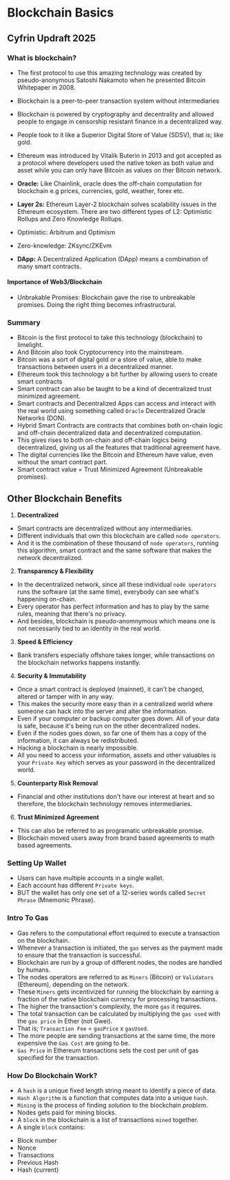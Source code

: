 # Blockchain Basics

## Cyfrin Updraft 2025

### What is blockchain?

- The first protocol to use this amazing technology was created by pseudo-anonymous Satoshi Nakamoto when he presented Bitcoin Whitepaper in 2008.
- Blockchain is a peer-to-peer transaction system without intermediaries
- Blockchain is powered by cryptography and decentrality and allowed people to engage in censorship resistant finance in a decentralized way.
- People took to it like a Superior Digital Store of Value (SDSV), that is; like gold.
- Ethereum was introduced by Vitalik Buterin in 2013 and got accepted as a protocol where developers used the native token as both value and asset while you can only have Bitcoin as values on ther Bitcoin network.

- **Oracle:** Like Chainlink, oracle does the off-chain computation for blockchain e.g prices, currencies, gold, weather, forex etc.

- **Layer 2s:** Ethereum Layer-2 blockchain solves scalability issues in the Ethereum ecosystem. There are two different types of L2: Optimistic Rollups and Zero Knowledge Rollups.
- Optimistic: Arbitrum and Optimism
- Zero-knowledge: ZKsync/ZKEvm

- **DApp:** A Decentralized Application (DApp) means a combination of many smart contracts.

#### Importance of Web3/Blockchain

- Unbrakable Promises: Blockchain gave the rise to unbreakable promises. Doing the right thing becomes infrastructural.

### Summary

- Bitcoin is the first protocol to take this technology (blockchain) to limelight.
- And Bitcoin also took Cryptocurrency into the mainstream.
- Bitcoin was a sort of digital gold or a store of value, able to make transactions between users in a decentralized manner.
- Ethereum took this technology a bit further by allowing users to create smart contracts
- Smart contract can also be taught to be a kind of decentralized trust minimized agreement.
- Smart contracts and Decentralized Apps can access and interact with the real world using something called `Oracle` Decentralized Oracle Networks (DON).
- Hybrid Smart Contracts are contracts that combines both on-chain logic and off-chain decentralized data and decentralized computation.
- This gives rises to both on-chain and off-chain logics being decentralized, giving us all the features that traditional agreement have.
- The digital currencies like the Bitcoin and Ethereum have value, even without the smart contract part.
- Smart contract value = Trust Minimized Agreement (Unbreakable promises).

## Other Blockchain Benefits

1. **Decentralized**

- Smart contracts are decentralized without any intermediaries.
- Different individuals that own this blockchain are called `node operators`.
- And it is the combination of these thousand of `node operators`, running this algorithm, smart contract and the same software that makes the network decentralized.

2. **Transparency & Flexibility**

- In the decentralized network, since all these individual `node operators` runs the software (at the same time), everybody can see what's happening on-chain.
- Every operator has perfect information and has to play by the same rules, meaning that there's no privacy.
- And besides, blockchain is pseudo-anomnymous which means one is not necessarily tied to an identity in the real world.

3. **Speed & Efficiency**

- Bank transfers especially offshore takes longer, while transactions on the blockchain networks happens instantly.

4. **Security & Immutability**

- Once a smart contract is deployed (mainnet), it can't be changed, altered or tamper with in any way.
- This makes the security more easy than in a centralized world where someone can hack into the server and alter the information.
- Even if your computer or backup computer goes down. All of your data is safe, because it's being run on the other decentralized nodes.
- Even if the nodes goes down, so far one of them has a copy of the information, it can always be redistributed.
- Hacking a blockchain is nearly impossible.
- All you need to access your information, assets and other valuables is your `Private Key` which serves as your password in the decentralized world.

5. **Counterparty Risk Removal**

- Financial and other institutions don't have our interest at heart and so therefore, the blockchain technology removes intermediaries.

6. **Trust Minimized Agreement**

- This can also be referred to as programatic unbreakable promise.
- Blockchain moved users away from brand based agreements to math based agreements.

### Setting Up Wallet

- Users can have multiple accounts in a single wallet.
- Each account has different `Private keys`.
- BUT the wallet has only one set of a 12-series words called `Secret Phrase` (Mnemonic Phrase).

### Intro To Gas

- Gas refers to the computational effort required to execute a transaction on the blockchain.
- Whenever a transaction is initiated, the `gas` serves as the payment made to ensure that the transaction is successful.
- Blockchain are run by a group of different nodes, the nodes are handled by humans.
- The nodes operators are referred to as `Miners` (Bitcoin) or `Validators` (Ethereum), depending on the network.
- These `Miners` gets incentivized for running the blockchain by earning a fraction of the native blockchain currency for processing transactions.
- The higher the transaction's complexity, the more `gas` it requires.
- The total transaction can be calculated by multiplying the `gas used` with the `gas price` in Ether (not Gwei).
- That is; `Transaction Fee` = `gasPrice` x `gasUsed`.
- The more people are sending transactions at the same time, the more expensive the `Gas Cost` are going to be.
- `Gas Price` in Ethereum transactions sets the cost per unit of gas specified for the transaction.

### How Do Blockchain Work?

- A `hash` is a unique fixed length string meant to identify a piece of data.
- `Hash Algorithm` is a function that computes data into a unique `hash`.
- `Mining` is the process of finding _solution_ to the blockchain _problem_.
- Nodes gets paid for mining blocks.
- A `block` in the blockchain is a list of transactions `mined` together.
- A single `block` contains:

* Block number
* Nonce
* Transactions
* Previous Hash
* Hash (current)
